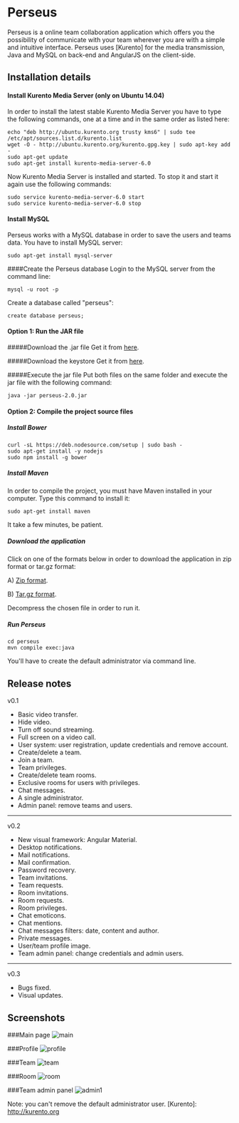 Perseus
=================

Perseus is a online team collaboration application which offers you the possibility of communicate with your team wherever you are with a simple and intuitive interface. 
Perseus uses [Kurento] for the media transmission, Java and MySQL on back-end and AngularJS on the client-side.

Installation details
---------------


#### Install Kurento Media Server (only on Ubuntu 14.04)
In order to install the latest stable Kurento Media Server you have to type the following commands, one at a time and in the same order as listed here:

```
echo "deb http://ubuntu.kurento.org trusty kms6" | sudo tee /etc/apt/sources.list.d/kurento.list
wget -O - http://ubuntu.kurento.org/kurento.gpg.key | sudo apt-key add -
sudo apt-get update
sudo apt-get install kurento-media-server-6.0
```
Now Kurento Media Server is installed and started. To stop it and start it again use the following commands:
```
sudo service kurento-media-server-6.0 start
sudo service kurento-media-server-6.0 stop
```

#### Install MySQL
Perseus works with a MySQL database in order to save the users
and teams data. You have to install MySQL server:
```
sudo apt-get install mysql-server
```	

####Create the Perseus database
Login to the MySQL server from the command line:
```
mysql -u root -p
```
Create a database called "perseus":
```
create database perseus;
```

#### Option 1: Run the JAR file
#####Download the .jar file
Get it from [here](https://github.com/sergiobanegas/perseus/releases/download/0.3/perseus-0.3.jar).

#####Download the keystore
Get it from [here](https://github.com/sergiobanegas/perseus/releases/download/0.3/keystore.jks).

#####Execute the jar file
Put both files on the same folder and execute the jar file with the following command:
```
java -jar perseus-2.0.jar
```

#### Option 2: Compile the project source files
##### Install Bower
```
curl -sL https://deb.nodesource.com/setup | sudo bash -
sudo apt-get install -y nodejs
sudo npm install -g bower
```

##### Install Maven
In order to compile the project, you must have Maven installed in your computer. Type this command to install it:
```
sudo apt-get install maven
```
It take a few minutes, be patient.

##### Download the application
Click on one of the formats below in order to download the application in zip format or tar.gz format:

A) [Zip format](https://github.com/sergiobanegas/perseus/archive/0.3.zip).

B) [Tar.gz format](https://github.com/sergiobanegas/perseus/archive/0.3.tar.gz).

Decompress the chosen file in order to run it.

##### Run Perseus
```
cd perseus
mvn compile exec:java
```
You'll have to create the default administrator via command line.

Release notes
---------------
v0.1
* Basic video transfer.
* Hide video.
* Turn off sound streaming.
* Full screen on a video call.
* User system: user registration, update credentials and remove account.
* Create/delete a team.
* Join a team.
* Team privileges.
* Create/delete team rooms.
* Exclusive rooms for users with privileges.
* Chat messages.
* A single administrator.
* Admin panel: remove teams and users.


---------------
v0.2
* New visual framework: Angular Material.
* Desktop notifications.
* Mail notifications.
* Mail confirmation.
* Password recovery.
* Team invitations.
* Team requests.
* Room invitations.
* Room requests.
* Room privileges.
* Chat emoticons.
* Chat mentions.
* Chat messages filters: date, content and author.
* Private messages.
* User/team profile image.
* Team admin panel: change credentials and admin users.

---------------
v0.3
* Bugs fixed.
* Visual updates.

Screenshots
---------------
###Main page
![main](https://cloud.githubusercontent.com/assets/10667581/15332343/853357b8-1c65-11e6-88a6-4ae5c6c1573d.png)<br/>

###Profile
![profile](https://cloud.githubusercontent.com/assets/10667581/15332592/8435924e-1c66-11e6-89c1-21ac0a2fa634.png)<br/>

###Team
![team](https://cloud.githubusercontent.com/assets/10667581/15332327/76330ed4-1c65-11e6-9c36-9f3feae1c82f.png)<br/>

###Room
![room](https://cloud.githubusercontent.com/assets/10667581/16224765/cf98fe30-37a3-11e6-8769-2e4fd83a1aae.png)<br/>

###Team admin panel
![admin1](https://cloud.githubusercontent.com/assets/10667581/15332342/852ee52a-1c65-11e6-8971-28c2e97d0170.png)<br/>

Note: you can't remove the default administrator user.
[Kurento]: http://kurento.org 
